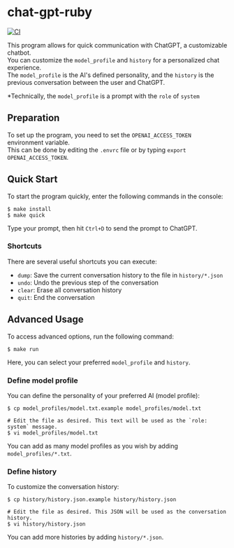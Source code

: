 # chat-gpt-ruby

[![CI](https://github.com/blue0513/chat-gpt-ruby/actions/workflows/ci.yml/badge.svg)](https://github.com/blue0513/chat-gpt-ruby/actions/workflows/ci.yml)

This program allows for quick communication with ChatGPT, a customizable chatbot.   
You can customize the `model_profile` and `history` for a personalized chat experience.   
The `model_profile` is the AI's defined personality, and the `history` is the previous conversation between the user and ChatGPT.

*Technically, the `model_profile` is a prompt with the `role` of `system`

## Preparation

To set up the program, you need to set the `OPENAI_ACCESS_TOKEN` environment variable.  
This can be done by editing the `.envrc` file or by typing `export OPENAI_ACCESS_TOKEN`.

## Quick Start

To start the program quickly, enter the following commands in the console:

```console
$ make install
$ make quick
```

Type your prompt, then hit `Ctrl+D` to send the prompt to ChatGPT.

### Shortcuts

There are several useful shortcuts you can execute:

- `dump`: Save the current conversation history to the file in `history/*.json`
- `undo`: Undo the previous step of the conversation
- `clear`: Erase all conversation history
- `quit`: End the conversation

## Advanced Usage

To access advanced options, run the following command:

```console
$ make run
```

Here, you can select your preferred `model_profile` and `history`.

### Define model profile

You can define the personality of your preferred AI (model profile):

```console
$ cp model_profiles/model.txt.example model_profiles/model.txt

# Edit the file as desired. This text will be used as the `role: system` message.
$ vi model_profiles/model.txt
```

You can add as many model profiles as you wish by adding `model_profiles/*.txt`.



### Define history

To customize the conversation history:

```console
$ cp history/history.json.example history/history.json

# Edit the file as desired. This JSON will be used as the conversation history.
$ vi history/history.json
```

You can add more histories by adding `history/*.json`.
